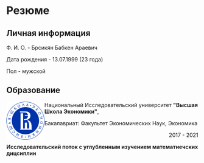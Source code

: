 # Резюме
## Личная информация
Ф. И. О. - Брсикян Бабкен Араевич

Дата рождения - 13.07.1999 (23 года)

Пол - мужской

## Образование
<img align="left" src = "hse.png" width = "100"> Национальный Исследовательский университет **"Высшая Школа Экономики"**,

Бакалавриат: Факультет Экономических Наук, Экономика <p align="right">2017 - 2021</p>
**Исследовательский поток с углубленным изучением математиечских дицсиплин**


